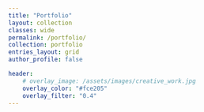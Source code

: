 ```yaml
---
title: "Portfolio"
layout: collection
classes: wide
permalink: /portfolio/
collection: portfolio
entries_layout: grid
author_profile: false

header:
    # overlay_image: /assets/images/creative_work.jpg
    overlay_color: "#fce205"
    overlay_filter: "0.4"
---
```


<!-- 
-   image_path: 
    title: 
    url:
    excerpt:  
    -->